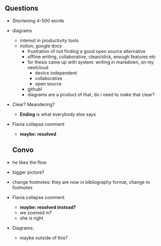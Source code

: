 ## Questions

- Shortening 4-500 words

- diagrams

  - interest in productivity tools
  - notion, google docs
    - frustration of not finding a good open source alternative
    - offline writing, collaborative, clean/slick, enough features etc
    - for thesis came up with system: writing in markdown, on my nextcloud
      - device independent
      - collaborative
      - open source
    - github!
    - diagrams are a product of that, do i need to make that clear?

- Clear? Meandering?

  - **Ending** is what everybody else says

- Flavia collapse comment

  - **maybe: resolved**

  ## Convo

- he likes the flow
- bigger picture?
- change footnotes: they are now in bibliography format, change to footnotes
- Flavia collapse comment
  - **maybe: resolved instead?**
  - we zoomed in?
  - she is right
- Diagrams:
  - maybe outside of this?